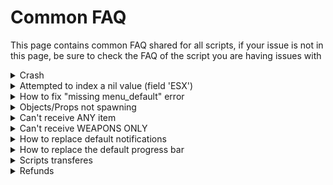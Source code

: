 # Common FAQ

This page contains common FAQ shared for all scripts, if your issue is not in this page, be sure to check the FAQ of the script you are having issues with

<details>

<summary>Crash</summary>

Crashes can be caused by 2 things:

* You have to whitelist these objects models in your anticheat:`L1_1`• `GetHashKey('L1_1')`• `2116969379`

<!---->

* If you still experience crashes after whitelisting those objects models in your anticheat, you can refer to [this page](fix-server-crash-on-script-start.md)

_If you don't know how to whitelist objects models in your anticheat, ask to your anticheat creator_

</details>

<details>

<summary>Attempted to index a nil value (field 'ESX')</summary>

If you have this error, it means the script couldn't retrieve the shared object of ESX.

This error might be caused by other errors you have in your server/F8 console, which happens before it does.

If you don't have any other error before that one, you can refer to [this page](manually-set-esx-shared-object.md)

</details>

<details>

<summary>How to fix "missing menu_default" error</summary>

To fix the error, simply read the installation tutorial of the script

</details>

<details>

<summary>Objects/Props not spawning</summary>

If the props don't spawn, it's very probably an issue with your anticheat

Be sure to whitelist all the props in your anticheat, if you don't know how, ask to your anticheat creator

</details>

<details>

<summary>Can't receive ANY item</summary>

If you have already tried with different items and you can't receive any of them, check [this page](issues-with-items.md)

</details>

<details>

<summary>Can't receive WEAPONS ONLY</summary>

If only weapons cause issues but items work fine, these are the possible reasons:

* On ESX, it's most likely because your server doesn't support the standard ESX method `xPlayer.addWeapon`

<!---->

* On QBCore, it may be that your inventory is changing the default behaviour of qb-inventory

This is not an issue which depends on the script, but on your framework/inventory and cannot be solved by us, the standard methods must work

</details>

<details>

<summary>How to replace default notifications</summary>

To replace the notifications of any script, you can refer to the documentation of the script, it has events that allows you to disable the default one and call an external one

_Note: external scripts integration is completely down to you_

</details>

<details>

<summary>How to replace the default progress bar</summary>

To replace the progress bar of any script, you can refer to the documentation of the script, it has events that allows you to disable the default one and call an external one

_Note: external scripts integration is completely down to you_

</details>

<details>

<summary>Scripts transferes</summary>

Scripts can be transferred one time only through the FiveM keymaster, by using the side button instead of “Download”. There are no manual revoke or manual transfers in any situation at all

</details>

<details>

<summary>Refunds</summary>

Purchases in jaksam’s store are final, this applies for any situation, wrong framework, wrong accounts, etc. So in case of refunds, unfortunately we cannot help with them at all

</details>
